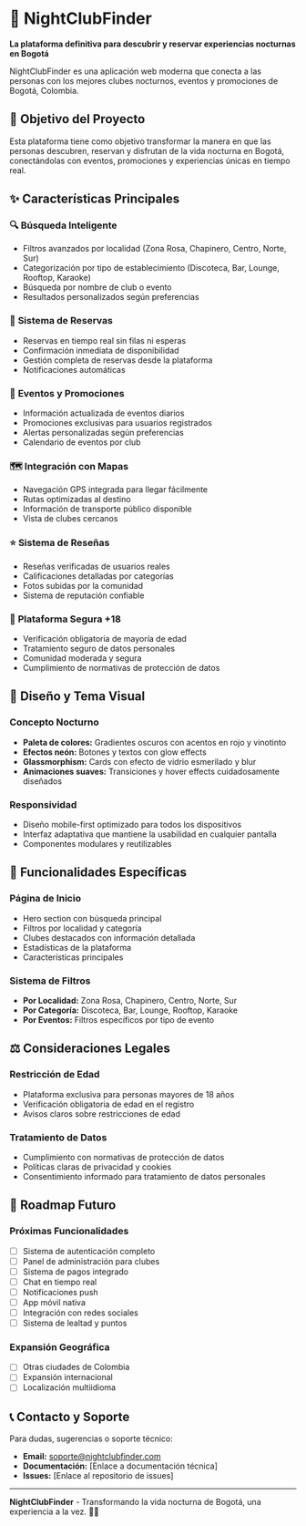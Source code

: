 # 🌙 NightClubFinder

**La plataforma definitiva para descubrir y reservar experiencias nocturnas en Bogotá**

NightClubFinder es una aplicación web moderna que conecta a las personas con los mejores clubes nocturnos, eventos y promociones de Bogotá, Colombia.

## 🎯 Objetivo del Proyecto

Esta plataforma tiene como objetivo transformar la manera en que las personas descubren, reservan y disfrutan de la vida nocturna en Bogotá, conectándolas con eventos, promociones y experiencias únicas en tiempo real.

## ✨ Características Principales

### 🔍 **Búsqueda Inteligente**

- Filtros avanzados por localidad (Zona Rosa, Chapinero, Centro, Norte, Sur)
- Categorización por tipo de establecimiento (Discoteca, Bar, Lounge, Rooftop, Karaoke)
- Búsqueda por nombre de club o evento
- Resultados personalizados según preferencias

### 📅 **Sistema de Reservas**

- Reservas en tiempo real sin filas ni esperas
- Confirmación inmediata de disponibilidad
- Gestión completa de reservas desde la plataforma
- Notificaciones automáticas

### 🎉 **Eventos y Promociones**

- Información actualizada de eventos diarios
- Promociones exclusivas para usuarios registrados
- Alertas personalizadas según preferencias
- Calendario de eventos por club

### 🗺️ **Integración con Mapas**

- Navegación GPS integrada para llegar fácilmente
- Rutas optimizadas al destino
- Información de transporte público disponible
- Vista de clubes cercanos

### ⭐ **Sistema de Reseñas**

- Reseñas verificadas de usuarios reales
- Calificaciones detalladas por categorías
- Fotos subidas por la comunidad
- Sistema de reputación confiable

### 🔐 **Plataforma Segura +18**

- Verificación obligatoria de mayoría de edad
- Tratamiento seguro de datos personales
- Comunidad moderada y segura
- Cumplimiento de normativas de protección de datos

## 🎨 Diseño y Tema Visual

### Concepto Nocturno

- **Paleta de colores:** Gradientes oscuros con acentos en rojo y vinotinto
- **Efectos neón:** Botones y textos con glow effects
- **Glassmorphism:** Cards con efecto de vidrio esmerilado y blur
- **Animaciones suaves:** Transiciones y hover effects cuidadosamente diseñados

### Responsividad

- Diseño mobile-first optimizado para todos los dispositivos
- Interfaz adaptativa que mantiene la usabilidad en cualquier pantalla
- Componentes modulares y reutilizables

## 📱 Funcionalidades Específicas

### Página de Inicio

- Hero section con búsqueda principal
- Filtros por localidad y categoría
- Clubes destacados con información detallada
- Estadísticas de la plataforma
- Características principales

### Sistema de Filtros

- **Por Localidad:** Zona Rosa, Chapinero, Centro, Norte, Sur
- **Por Categoría:** Discoteca, Bar, Lounge, Rooftop, Karaoke
- **Por Eventos:** Filtros específicos por tipo de evento

## ⚖️ Consideraciones Legales

### Restricción de Edad

- Plataforma exclusiva para personas mayores de 18 años
- Verificación obligatoria de edad en el registro
- Avisos claros sobre restricciones de edad

### Tratamiento de Datos

- Cumplimiento con normativas de protección de datos
- Políticas claras de privacidad y cookies
- Consentimiento informado para tratamiento de datos personales

## 🔮 Roadmap Futuro

### Próximas Funcionalidades

- [ ] Sistema de autenticación completo
- [ ] Panel de administración para clubes
- [ ] Sistema de pagos integrado
- [ ] Chat en tiempo real
- [ ] Notificaciones push
- [ ] App móvil nativa
- [ ] Integración con redes sociales
- [ ] Sistema de lealtad y puntos

### Expansión Geográfica

- [ ] Otras ciudades de Colombia
- [ ] Expansión internacional
- [ ] Localización multiidioma

## 📞 Contacto y Soporte

Para dudas, sugerencias o soporte técnico:

- **Email:** soporte@nightclubfinder.com
- **Documentación:** [Enlace a documentación técnica]
- **Issues:** [Enlace al repositorio de issues]

---

**NightClubFinder** - Transformando la vida nocturna de Bogotá, una experiencia a la vez. 🌃✨
